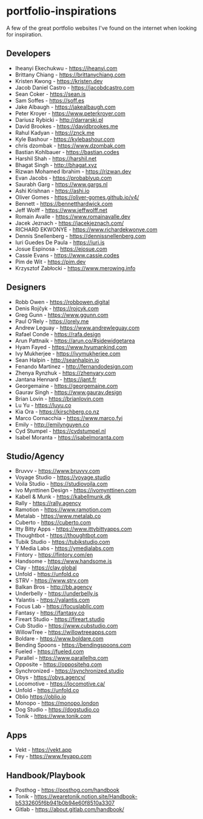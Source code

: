 # portfolio-inspirations
A few of the great portfolio websites I've found on the internet when looking for inspiration. 

## Developers
+ Iheanyi Ekechukwu - https://iheanyi.com
+ Brittany Chiang - https://brittanychiang.com
+ Kristen Kwong - https://kristen.dev
+ Jacob Daniel Castro - https://jacobdcastro.com
+ Sean Coker - https://sean.is
+ Sam Soffes - https://soff.es
+ Jake Albaugh - https://jakealbaugh.com
+ Peter Kroyer - https://www.peterkroyer.com
+ Dariusz Rybicki - http://darrarski.pl
+ David Brookes - https://davidbrookes.me
+ Rahul Kadyan - https://znck.me
+ Kyle Bashour - https://kylebashour.com
+ chris dzombak - https://www.dzombak.com
+ Bastian Kohlbauer - https://bastian.codes
+ Harshil Shah - https://harshil.net
+ Bhagat Singh - http://bhagat.xyz
+ Rizwan Mohamed Ibrahim - https://rizwan.dev
+ Evan Jacobs - https://probablyup.com
+ Saurabh Garg - https://www.gargs.nl
+ Ashi Krishnan - https://ashi.io
+ Oliver Gomes - https://oliver-gomes.github.io/v4/
+ Bennett - https://bennetthardwick.com
+ Jeff Wolff - https://www.jeffwolff.net
+ Romain Avalle - https://www.romainavalle.dev 
+ Jacek Jeznach - https://jacekjeznach.com/
+ RICHARD EKWONYE - https://www.richardekwonye.com
+ Dennis Snellenberg - https://dennissnellenberg.com
+ Iuri Guedes De Paula - https://iuri.is
+ Josue Espinosa - https://ejosue.com
+ Cassie Evans - https://www.cassie.codes
+ Pim de Wit - https://pim.dev
+ Krzysztof Zabłocki - https://www.merowing.info

## Designers
+ Robb Owen - https://robbowen.digital
+ Denis Rojčyk - https://rojcyk.com
+ Greg Gunn - https://www.ggunn.com
+ Paul O’Rely - https://orely.me
+ Andrew Leguay - https://www.andrewleguay.com
+ Rafael Conde - https://rafa.design
+ Arun Pattnaik - https://arun.co/#sidewidgetarea
+ Hyam Fayed - https://www.hyumankind.com
+ Ivy Mukherjee - https://ivymukherjee.com
+ Sean Halpin - http://seanhalpin.io
+ Fenando Martinez - http://fernandodesign.com
+ Zhenya Rynzhuk - https://zhenyary.com
+ Jantana Hennard - https://jant.fr
+ Georgemaine - https://georgemaine.com
+ Gaurav Singh - https://www.gaurav.design
+ Brian Lovin - https://brianlovin.com
+ Lu Yu - https://luyu.co
+ Kia Ora - https://kirschberg.co.nz
+ Marco Cornacchia - https://www.marco.fyi
+ Emily - http://emilynguyen.co
+ Cyd Stumpel - https://cydstumpel.nl
+ Isabel Moranta - https://isabelmoranta.com

## Studio/Agency
+ Bruvvv - https://www.bruvvv.com 
+ Voyage Studio - https://voyage.studio
+ Voila Studio - https://studiovoila.com
+ Ivo Mynttinen Design - https://ivomynttinen.com
+ Kabell & Munk - https://kabellmunk.dk
+ Rally - https://rally.agency
+ Ramotion - https://www.ramotion.com
+ Metalab - https://www.metalab.co
+ Cuberto - https://cuberto.com
+ Itty Bitty Apps - https://www.ittybittyapps.com
+ Thoughtbot - https://thoughtbot.com
+ Tubik Studio - https://tubikstudio.com
+ Y Media Labs - https://ymedialabs.com
+ Fintory - https://fintory.com/en
+ Handsome - https://www.handsome.is
+ Clay - https://clay.global
+ Unfold - https://unfold.co
+ STRV - https://www.strv.com
+ Balkan Bros - http://bb.agency
+ Underbelly - https://underbelly.is
+ Yalantis - https://yalantis.com
+ Focus Lab - https://focuslabllc.com
+ Fantasy - https://fantasy.co
+ Fireart Studio - https://fireart.studio
+ Cub Studio - https://www.cubstudio.com
+ WillowTree - https://willowtreeapps.com 
+ Boldare - https://www.boldare.com
+ Bending Spoons - https://bendingspoons.com
+ Fueled - https://fueled.com
+ Parallel - https://www.parallelhq.com
+ Opposite - https://oppositehq.com 
+ Synchronized - https://synchronized.studio
+ Obys - https://obys.agency/
+ Locomotive - https://locomotive.ca/
+ Unfold - https://unfold.co
+ Oblio https://oblio.io
+ Monopo - https://monopo.london
+ Dog Studio - https://dogstudio.co
+ Tonik - https://www.tonik.com

## Apps
+ Vekt - https://vekt.app
+ Fey - https://www.feyapp.com

## Handbook/Playbook
+ Posthog - https://posthog.com/handbook
+ Tonik - https://wearetonik.notion.site/Handbook-b5332605f6b941b0b94e60f8510a3307
+ Gitlab - https://about.gitlab.com/handbook/
